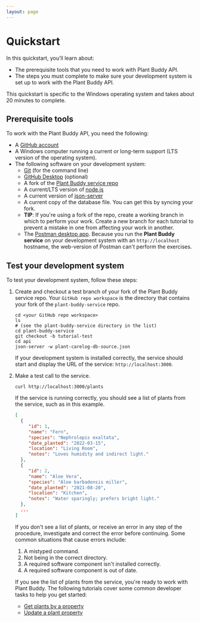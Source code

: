 ```yaml
---
layout: page
---
```


# Quickstart

In this quickstart, you’ll learn about:

* The prerequisite tools that you need to work with Plant Buddy API.
* The steps you must complete to make sure your development system is set up to work with the Plant Buddy API.

This quickstart is specific to the Windows operating system and takes about 20 minutes to complete.

## Prerequisite tools

To work with the Plant Buddy API, you need the following:

* A [GitHub account](https://github.com)
* A Windows computer running a current or long-term support (LTS version of the operating system).
* The following software on your development system:
  * [Git](https://docs.github.com/en/get-started/quickstart/set-up-git) (for the command line)
  * [GitHub Desktop](https://desktop.github.com) (optional)
  * A fork of the [Plant Buddy service repo](https://github.com/deullmer/plant-buddy-service)
  * A current/LTS version of [node.js](https://nodejs.org/en/)
  * A current version of [json-server](https://www.npmjs.com/package/json-server)
  * A current copy of the database file. You can get this by syncing your fork.
  * **TIP**: If you're using a fork of the repo, create a working branch in which to perform your work. Create a new branch for each tutorial to prevent a mistake in one from affecting your work in another.
  * The [Postman desktop app](https://www.postman.com/downloads/). Because you run the **Plant Buddy service** on your development system with an `http://localhost` hostname, the web-version of Postman can't perform the exercises.

## Test your development system

To test your development system, follow these steps:

1. Create and checkout a test branch of your fork of the Plant Buddy service repo. Your `GitHub repo workspace` is the directory that contains your fork of the `plant-buddy-service` repo.

    ```shell
    cd <your GitHub repo workspace>
    ls
    # (see the plant-buddy-service directory in the list)
    cd plant-buddy-service
    git checkout -b tutorial-test
    cd api
    json-server -w plant-carelog-db-source.json
    ```
    
    If your development system is installed correctly, the service should start and display the URL of the service: `http://localhost:3000`.

1. Make a test call to the service.

    ```shell
    curl http://localhost:3000/plants
    ```

    If the service is running correctly, you should see a list of plants from the service, such as in this example.

    ```json
   [
      {
         "id": 1,
         "name": "Fern",
         "species": "Nephrolepis exaltata",
         "date_planted": "2022-03-15",
         "location": "Living Room",
         "notes": "Loves humidity and indirect light."
      },
      {
         "id": 2,
         "name": "Aloe Vera",
         "species": "Aloe barbadensis miller",
         "date_planted": "2021-08-20",
         "location": "Kitchen",
         "notes": "Water sparingly; prefers bright light."
      },
      ...
    ]
    ```

    If you don't see a list of plants, or receive an error in any step
of the procedure, investigate and correct the error before continuing.
Some common situations that cause errors include:

    1. A mistyped command.
    1. Not being in the correct directory.
    1. A required software component isn't installed correctly.
    1. A required software component is out of date.

    If you see the list of plants from the service, you're ready to work with Plant Buddy. The following tutorials cover some common developer tasks to help you get started:

    * [Get plants by a property](tutorials/get-plants-by-property.md)
    * [Update a plant property](tutorials/update-plant-property.md)
